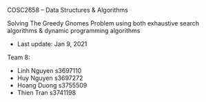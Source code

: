 COSC2658 – Data Structures & Algorithms

Solving The Greedy Gnomes Problem using both exhaustive search algorithms & dynamic programming algorithms

- Last update: Jan 9, 2021

Team 8:

- Linh Nguyen s3697110
- Huy Nguyen s3697272
- Hoang Duong s3755509
- Thien Tran s3741198
